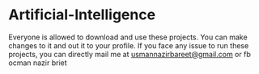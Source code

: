 # Artificial-Intelligence
Everyone is allowed to download and use these projects.
You can make changes to it and out it to your profile.
If you face any issue to run these projects, you can directly mail me at usmannazirbareet@gmail.com or fb ocman nazir briet
